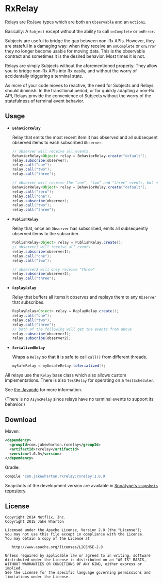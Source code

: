 RxRelay
=======

Relays are [RxJava][rx] types which are both an `Observable` and an `Action1`.

Basically: A `Subject` except without the ability to call `onComplete` or `onError`.

Subjects are useful to bridge the gap between non-Rx APIs. However, they are stateful in a damaging
way: when they receive an `onComplete` or `onError` they no longer become usable for moving data.
This is the observable contract and sometimes it is the desired behavior. Most times it is not.

Relays are simply Subjects without the aforementioned property. They allow you to bridge non-Rx
APIs into Rx easily, and without the worry of accidentally triggering a terminal state.

As more of your code moves to reactive, the need for Subjects and Relays should diminish. In the
transitional period, or for quickly adapting a non-Rx API, Relays provide the convenience of
Subjects without the worry of the statefulness of terminal event behavior.


Usage
-----

 *  **`BehaviorRelay`**

    Relay that emits the most recent item it has observed and all subsequent observed items to each
    subscribed `Observer`.

    ```java
    // observer will receive all events.
    BehaviorRelay<Object> relay = BehaviorRelay.create("default");
    relay.subscribe(observer);
    relay.call("one");
    relay.call("two");
    relay.call("three");
    ```
    ```java
    // observer will receive the "one", "two" and "three" events, but not "zero"
    BehaviorRelay<Object> relay = BehaviorRelay.create("default");
    relay.call("zero");
    relay.call("one");
    relay.subscribe(observer);
    relay.call("two");
    relay.call("three");
    ```

 *  **`PublishRelay`**

    Relay that, once an `Observer` has subscribed, emits all subsequently observed items to the
    subscriber.

    ```java
    PublishRelay<Object> relay = PublishRelay.create();
    // observer1 will receive all events
    relay.subscribe(observer1);
    relay.call("one");
    relay.call("two");
    ```
    ```java
    // observer2 will only receive "three"
    relay.subscribe(observer2);
    relay.call("three");
    ```

 *  **`ReplayRelay`**

    Relay that buffers all items it observes and replays them to any `Observer` that subscribes.

    ```java
    ReplayRelay<Object> relay = ReplayRelay.create();
    relay.call("one");
    relay.call("two");
    relay.call("three");
    // both of the following will get the events from above
    relay.subscribe(observer1);
    relay.subscribe(observer2);
    ```

 *  **`SerializedRelay`**

    Wraps a `Relay` so that it is safe to call `call()` from different threads.

    ```java
    mySafeRelay = myUnsafeRelay.toSerialized();
    ```

All relays use the `Relay` base class which also allows custom implementations. There is also
`TestRelay` for operating on a `TestScheduler`.

See [the Javaodc][docs] for more information.

(There is no `AsyncRelay` since relays have no terminal events to support its behavior.)



Download
--------

Maven:
```xml
<dependency>
  <groupId>com.jakewharton.rxrelay</groupId>
  <artifactId>rxrelay</artifactId>
  <version>1.0.0</version>
</dependency>
```
Gradle:
```groovy
compile 'com.jakewharton.rxrelay:rxrelay:1.0.0'
```

Snapshots of the development version are available in [Sonatype's `snapshots` repository][snap].


License
-------

    Copyright 2014 Netflix, Inc.
    Copyright 2015 Jake Wharton

    Licensed under the Apache License, Version 2.0 (the "License");
    you may not use this file except in compliance with the License.
    You may obtain a copy of the License at

       http://www.apache.org/licenses/LICENSE-2.0

    Unless required by applicable law or agreed to in writing, software
    distributed under the License is distributed on an "AS IS" BASIS,
    WITHOUT WARRANTIES OR CONDITIONS OF ANY KIND, either express or implied.
    See the License for the specific language governing permissions and
    limitations under the License.



 [rx]: https://github.com/ReactiveX/RxJava/
 [docs]: http://jakewharton.github.io/RxRelay/
 [snap]: https://oss.sonatype.org/content/repositories/snapshots/

